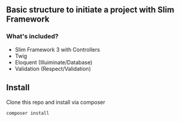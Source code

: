 ## Basic structure to initiate a project with Slim Framework

### What's included?
- Slim Framework 3 with Controllers
- Twig
- Eloquent (Illuiminate/Database)
- Validation (Respect/Validation)

## Install
Clone this repo and install via composer
```php
composer install
```
